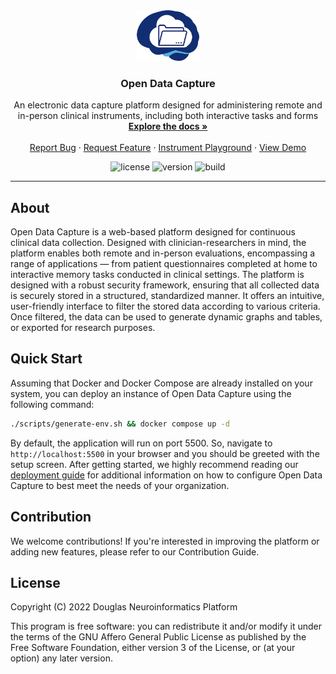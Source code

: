 <!-- PROJECT LOGO -->
<div align="center">
  <a href="https://github.com/DouglasNeuroInformatics/OpenDataCapture">
    <img src=".github/assets/logo.png" alt="Logo" width="100" >
  </a>
  <h3 align="center">Open Data Capture</h3>
  <p align="center">
    An electronic data capture platform designed for administering remote and in-person clinical instruments, including both interactive tasks and forms 
    <br />
    <a href="https://opendatacapture.org/docs">
      <strong>Explore the docs »
      </strong>
    </a>
    <br />
    <br />
    <a href="https://github.com/DouglasNeuroInformatics/OpenDataCapture/issues" rel="noreferrer" target="_blank">Report Bug</a>
    ·
    <a href="https://github.com/DouglasNeuroInformatics/OpenDataCapture/issues" rel="noreferrer" target="_blank">Request Feature</a>
    ·
    <a href="https://formplayground.opendatacapture.org" rel="noreferrer" target="_blank">Instrument Playground</a>
    ·
    <a href="https://demo.opendatacapture.org" rel="noreferrer" target="_blank">View Demo</a>
  </p>
</div>

<!-- PROJECT SHIELDS -->
<div align="center">

![license](https://img.shields.io/github/license/DouglasNeuroInformatics/OpenDataCapture)
![version](https://img.shields.io/github/package-json/v/DouglasNeuroInformatics/OpenDataCapture)
![build](https://github.com/DouglasNeuroInformatics/OpenDataCapture/actions/workflows/build.yaml/badge.svg)

<!-- [![codecov](https://codecov.io/gh/DouglasNeuroInformatics/OpenDataCapture/branch/main/graph/badge.svg?token=XHC7BY6PJ1)](https://codecov.io/gh/DouglasNeuroInformatics/OpenDataCapture) -->

</div>
<hr />

## About

Open Data Capture is a web-based platform designed for continuous clinical data collection. Designed with clinician-researchers in mind, the platform enables both remote and in-person evaluations, encompassing a range of applications — from patient questionnaires completed at home to interactive memory tasks conducted in clinical settings. The platform is designed with a robust security framework, ensuring that all collected data is securely stored in a structured, standardized manner. It offers an intuitive, user-friendly interface to filter the stored data according to various criteria. Once filtered, the data can be used to generate dynamic graphs and tables, or exported for research purposes.

## Quick Start

Assuming that Docker and Docker Compose are already installed on your system, you can deploy an instance of Open Data Capture using the following command:

```sh
./scripts/generate-env.sh && docker compose up -d
```

By default, the application will run on port 5500. So, navigate to `http://localhost:5500` in your browser and you should be greeted with the setup screen. After getting started, we highly recommend reading our [deployment guide](http://localhost:4000/en/tutorials/deployment/) for additional information on how to configure Open Data Capture to best meet the needs of your organization.

## Contribution

We welcome contributions! If you're interested in improving the platform or adding new features, please refer to our Contribution Guide.

## License

Copyright (C) 2022 Douglas Neuroinformatics Platform

This program is free software: you can redistribute it and/or modify
it under the terms of the GNU Affero General Public License as published by
the Free Software Foundation, either version 3 of the License, or
(at your option) any later version.

